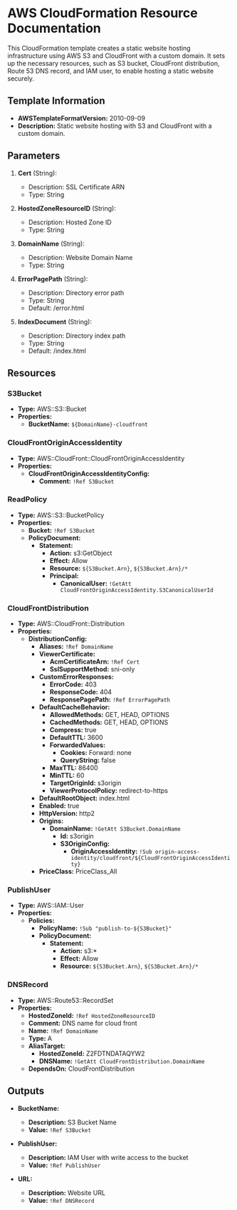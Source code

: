 # AWS CloudFormation Resource Documentation

This CloudFormation template creates a static website hosting infrastructure using AWS S3 and CloudFront with a custom domain. It sets up the necessary resources, such as S3 bucket, CloudFront distribution, Route 53 DNS record, and IAM user, to enable hosting a static website securely.

## Template Information

- **AWSTemplateFormatVersion:** 2010-09-09
- **Description:** Static website hosting with S3 and CloudFront with a custom domain.

## Parameters

1. **Cert** (String):
   - Description: SSL Certificate ARN
   - Type: String

2. **HostedZoneResourceID** (String):
   - Description: Hosted Zone ID
   - Type: String

3. **DomainName** (String):
   - Description: Website Domain Name
   - Type: String

4. **ErrorPagePath** (String):
   - Description: Directory error path
   - Type: String
   - Default: /error.html

5. **IndexDocument** (String):
   - Description: Directory index path
   - Type: String
   - Default: /index.html

## Resources

### S3Bucket

- **Type:** AWS::S3::Bucket
- **Properties:**
  - **BucketName:** `${DomainName}-cloudfront`

### CloudFrontOriginAccessIdentity

- **Type:** AWS::CloudFront::CloudFrontOriginAccessIdentity
- **Properties:**
  - **CloudFrontOriginAccessIdentityConfig:**
    - **Comment:** `!Ref S3Bucket`

### ReadPolicy

- **Type:** AWS::S3::BucketPolicy
- **Properties:**
  - **Bucket:** `!Ref S3Bucket`
  - **PolicyDocument:**
    - **Statement:**
      - **Action:** s3:GetObject
      - **Effect:** Allow
      - **Resource:** `${S3Bucket.Arn}`, `${S3Bucket.Arn}/*`
      - **Principal:**
        - **CanonicalUser:** `!GetAtt CloudFrontOriginAccessIdentity.S3CanonicalUserId`

### CloudFrontDistribution

- **Type:** AWS::CloudFront::Distribution
- **Properties:**
  - **DistributionConfig:**
    - **Aliases:** `!Ref DomainName`
    - **ViewerCertificate:**
      - **AcmCertificateArn:** `!Ref Cert`
      - **SslSupportMethod:** sni-only
    - **CustomErrorResponses:**
      - **ErrorCode:** 403
      - **ResponseCode:** 404
      - **ResponsePagePath:** `!Ref ErrorPagePath`
    - **DefaultCacheBehavior:**
      - **AllowedMethods:** GET, HEAD, OPTIONS
      - **CachedMethods:** GET, HEAD, OPTIONS
      - **Compress:** true
      - **DefaultTTL:** 3600
      - **ForwardedValues:**
        - **Cookies:** Forward: none
        - **QueryString:** false
      - **MaxTTL:** 86400
      - **MinTTL:** 60
      - **TargetOriginId:** s3origin
      - **ViewerProtocolPolicy:** redirect-to-https
    - **DefaultRootObject:** index.html
    - **Enabled:** true
    - **HttpVersion:** http2
    - **Origins:**
      - **DomainName:** `!GetAtt S3Bucket.DomainName`
        - **Id:** s3origin
        - **S3OriginConfig:**
          - **OriginAccessIdentity:** `!Sub origin-access-identity/cloudfront/${CloudFrontOriginAccessIdentity}`
    - **PriceClass:** PriceClass_All

### PublishUser

- **Type:** AWS::IAM::User
- **Properties:**
  - **Policies:**
    - **PolicyName:** `!Sub "publish-to-${S3Bucket}"`
    - **PolicyDocument:**
      - **Statement:**
        - **Action:** s3:*
        - **Effect:** Allow
        - **Resource:** `${S3Bucket.Arn}`, `${S3Bucket.Arn}/*`

### DNSRecord

- **Type:** AWS::Route53::RecordSet
- **Properties:**
  - **HostedZoneId:** `!Ref HostedZoneResourceID`
  - **Comment:** DNS name for cloud front
  - **Name:** `!Ref DomainName`
  - **Type:** A
  - **AliasTarget:**
    - **HostedZoneId:** Z2FDTNDATAQYW2
    - **DNSName:** `!GetAtt CloudFrontDistribution.DomainName`
  - **DependsOn:** CloudFrontDistribution

## Outputs

- **BucketName:**
  - **Description:** S3 Bucket Name
  - **Value:** `!Ref S3Bucket`

- **PublishUser:**
  - **Description:** IAM User with write access to the bucket
  - **Value:** `!Ref PublishUser`

- **URL:**
  - **Description:** Website URL
  - **Value:** `!Ref DNSRecord`

  <!-- ACM ARN
  arn:aws:acm:us-east-1:969247091925:certificate/f93ea9ca-bf8c-4ac2-bd95-194cfe072ecf -->
